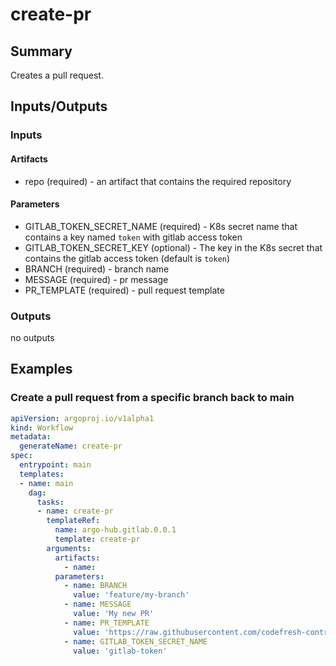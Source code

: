 # create-pr

## Summary
Creates a pull request.

## Inputs/Outputs

### Inputs
#### Artifacts
* repo (required) - an artifact that contains the required repository

#### Parameters
* GITLAB_TOKEN_SECRET_NAME (required) - K8s secret name that contains a key named `token` with gitlab access token
* GITLAB_TOKEN_SECRET_KEY (optional) - The key in the K8s secret that contains the gitlab access token (default is `token`)
* BRANCH (required) - branch name
* MESSAGE (required) - pr message
* PR_TEMPLATE (required) - pull request template

### Outputs
no outputs

## Examples

### Create a pull request from a specific branch back to main
```yaml
apiVersion: argoproj.io/v1alpha1
kind: Workflow
metadata:
  generateName: create-pr
spec:
  entrypoint: main
  templates:
  - name: main
    dag:
      tasks:
      - name: create-pr
        templateRef:
          name: argo-hub.gitlab.0.0.1
          template: create-pr
        arguments:
          artifacts:
            - name:
          parameters:
            - name: BRANCH
              value: 'feature/my-branch'
            - name: MESSAGE
              value: 'My new PR'
            - name: PR_TEMPLATE
              value: 'https://raw.githubusercontent.com/codefresh-contrib/express-microservice2/develop/.github/pull_request_template.md'
            - name: GITLAB_TOKEN_SECRET_NAME
              value: 'gitlab-token'
```
